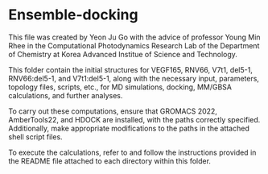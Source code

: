 # Ensemble-docking

This file was created by Yeon Ju Go with the advice of professor Young Min Rhee in the Computational Photodynamics Research Lab of the Department of Chemistry at Korea Advanced Institue of Science and Technology.

This folder contain the initial structures for VEGF165, RNV66, V7t1, del5-1, RNV66:del5-1, and V7t1:del5-1, along with the necessary input, parameters, topology files, scripts, etc., for MD simulations, docking, MM/GBSA calculations, and further analyses. 

To carry out these computations, ensure that GROMACS 2022, AmberTools22, and HDOCK are installed, with the paths correctly specified. 
Additionally, make appropriate modifications to the paths in the attached shell script files.

To execute the calculations, refer to and follow the instructions provided in the README file attached to each directory within this folder.
